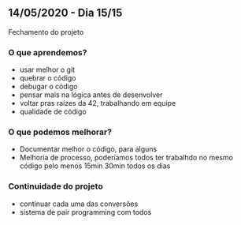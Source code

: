 ## 14/05/2020 - Dia 15/15

Fechamento do projeto

### O que aprendemos?
- usar melhor o git
- quebrar o código
- debugar o código
- pensar mais na lógica antes de desenvolver
- voltar pras raízes da 42, trabalhando em equipe
- qualidade de código

### O que podemos melhorar?
- Documentar melhor o código, para alguns
- Melhoria de processo, poderíamos todos ter trabalhdo no mesmo código pelo menos 15min 30min todos os dias

### Continuidade do projeto
- continuar cada uma das conversões
- sistema de pair programming com todos